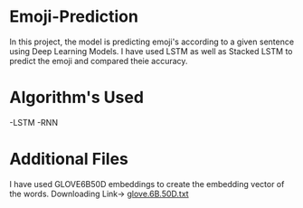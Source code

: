 # Emoji-Prediction



In this project, the model is predicting emoji's according to a given sentence using Deep Learning Models. I have used LSTM as well as Stacked LSTM to predict the emoji and compared theie accuracy.


# Algorithm's Used
-LSTM
-RNN




# Additional Files
I have used GLOVE6B50D embeddings to create the embedding vector of the words. 
Downloading Link-> [glove.6B.50D.txt](https://www.kaggle.com/watts2/glove6b50dtxt)

